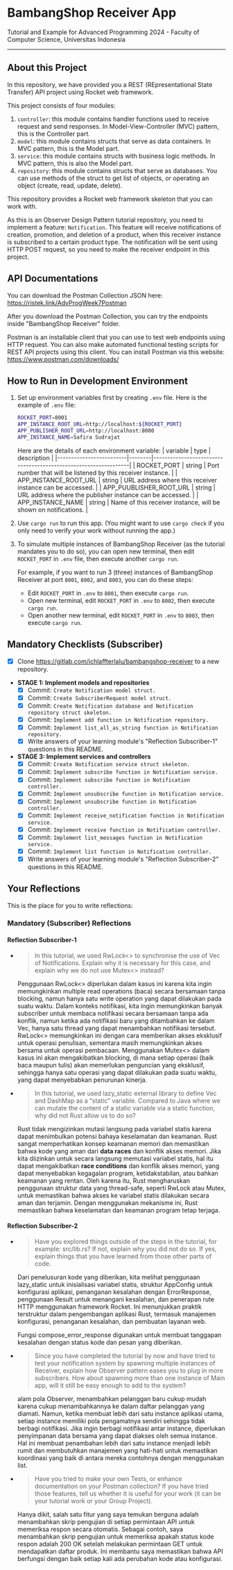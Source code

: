 # BambangShop Receiver App
Tutorial and Example for Advanced Programming 2024 - Faculty of Computer Science, Universitas Indonesia

---

## About this Project
In this repository, we have provided you a REST (REpresentational State Transfer) API project using Rocket web framework.

This project consists of four modules:
1.  `controller`: this module contains handler functions used to receive request and send responses.
    In Model-View-Controller (MVC) pattern, this is the Controller part.
2.  `model`: this module contains structs that serve as data containers.
    In MVC pattern, this is the Model part.
3.  `service`: this module contains structs with business logic methods.
    In MVC pattern, this is also the Model part.
4.  `repository`: this module contains structs that serve as databases.
    You can use methods of the struct to get list of objects, or operating an object (create, read, update, delete).

This repository provides a Rocket web framework skeleton that you can work with.

As this is an Observer Design Pattern tutorial repository, you need to implement a feature: `Notification`.
This feature will receive notifications of creation, promotion, and deletion of a product, when this receiver instance is subscribed to a certain product type.
The notification will be sent using HTTP POST request, so you need to make the receiver endpoint in this project.

## API Documentations

You can download the Postman Collection JSON here: https://ristek.link/AdvProgWeek7Postman

After you download the Postman Collection, you can try the endpoints inside "BambangShop Receiver" folder.

Postman is an installable client that you can use to test web endpoints using HTTP request.
You can also make automated functional testing scripts for REST API projects using this client.
You can install Postman via this website: https://www.postman.com/downloads/

## How to Run in Development Environment
1.  Set up environment variables first by creating `.env` file.
    Here is the example of `.env` file:
    ```bash
    ROCKET_PORT=8001
    APP_INSTANCE_ROOT_URL=http://localhost:${ROCKET_PORT}
    APP_PUBLISHER_ROOT_URL=http://localhost:8000
    APP_INSTANCE_NAME=Safira Sudrajat
    ```
    Here are the details of each environment variable:
    | variable                | type   | description                                                     |
    |-------------------------|--------|-----------------------------------------------------------------|
    | ROCKET_PORT             | string | Port number that will be listened by this receiver instance.    |
    | APP_INSTANCE_ROOT_URL   | string | URL address where this receiver instance can be accessed.       |
    | APP_PUUBLISHER_ROOT_URL | string | URL address where the publisher instance can be accessed.       |
    | APP_INSTANCE_NAME       | string | Name of this receiver instance, will be shown on notifications. |
2.  Use `cargo run` to run this app.
    (You might want to use `cargo check` if you only need to verify your work without running the app.)
3.  To simulate multiple instances of BambangShop Receiver (as the tutorial mandates you to do so),
    you can open new terminal, then edit `ROCKET_PORT` in `.env` file, then execute another `cargo run`.

    For example, if you want to run 3 (three) instances of BambangShop Receiver at port `8001`, `8002`, and `8003`, you can do these steps:
    -   Edit `ROCKET_PORT` in `.env` to `8001`, then execute `cargo run`.
    -   Open new terminal, edit `ROCKET_PORT` in `.env` to `8002`, then execute `cargo run`.
    -   Open another new terminal, edit `ROCKET_PORT` in `.env` to `8003`, then execute `cargo run`.

## Mandatory Checklists (Subscriber)
-   [X] Clone https://gitlab.com/ichlaffterlalu/bambangshop-receiver to a new repository.
-   **STAGE 1: Implement models and repositories**
    -   [X] Commit: `Create Notification model struct.`
    -   [X] Commit: `Create SubscriberRequest model struct.`
    -   [X] Commit: `Create Notification database and Notification repository struct skeleton.`
    -   [X] Commit: `Implement add function in Notification repository.`
    -   [X] Commit: `Implement list_all_as_string function in Notification repository.`
    -   [X] Write answers of your learning module's "Reflection Subscriber-1" questions in this README.
-   **STAGE 3: Implement services and controllers**
    -   [X] Commit: `Create Notification service struct skeleton.`
    -   [X] Commit: `Implement subscribe function in Notification service.`
    -   [X] Commit: `Implement subscribe function in Notification controller.`
    -   [X] Commit: `Implement unsubscribe function in Notification service.`
    -   [X] Commit: `Implement unsubscribe function in Notification controller.`
    -   [X] Commit: `Implement receive_notification function in Notification service.`
    -   [X] Commit: `Implement receive function in Notification controller.`
    -   [X] Commit: `Implement list_messages function in Notification service.`
    -   [X] Commit: `Implement list function in Notification controller.`
    -   [X] Write answers of your learning module's "Reflection Subscriber-2" questions in this README.

## Your Reflections
This is the place for you to write reflections:

### Mandatory (Subscriber) Reflections

#### Reflection Subscriber-1

- >In this tutorial, we used RwLock<> to synchronise the use of Vec of Notifications. Explain why it is necessary for this case, and explain why we do not use Mutex<> instead?

  Penggunaan RwLock<> diperlukan dalam kasus ini karena kita ingin memungkinkan multiple read operations (baca) secara bersamaan tanpa blocking, namun hanya satu write operation yang dapat dilakukan pada suatu waktu. Dalam konteks notifikasi, kita ingin memungkinkan banyak subscriber untuk membaca notifikasi secara bersamaan tanpa ada konflik, namun ketika ada notifikasi baru yang ditambahkan ke dalam Vec, hanya satu thread yang dapat menambahkan notifikasi tersebut. RwLock<> memungkinkan ini dengan cara memberikan akses eksklusif untuk operasi penulisan, sementara masih memungkinkan akses bersama untuk operasi pembacaan. Menggunakan Mutex<> dalam kasus ini akan mengakibatkan blocking, di mana setiap operasi (baik baca maupun tulis) akan memerlukan penguncian yang eksklusif, sehingga hanya satu operasi yang dapat dilakukan pada suatu waktu, yang dapat menyebabkan penurunan kinerja.

- >In this tutorial, we used lazy_static external library to define Vec and DashMap as a “static” variable. Compared to Java where we can mutate the content of a static variable via a static function, why did not Rust allow us to do so?

  Rust tidak mengizinkan mutasi langsung pada variabel statis karena dapat menimbulkan potensi bahaya keselamatan dan keamanan. Rust sangat memperhatikan konsep keamanan memori dan memastikan bahwa kode yang aman dari **data races** dan konflik akses memori. Jika kita diizinkan untuk secara langsung memutasi variabel statis, hal itu dapat mengakibatkan **race conditions** dan konflik akses memori, yang dapat menyebabkan kegagalan program, ketidakstabilan, atau bahkan keamanan yang rentan. Oleh karena itu, Rust mengharuskan penggunaan struktur data yang thread-safe, seperti RwLock atau Mutex, untuk memastikan bahwa akses ke variabel statis dilakukan secara aman dan terjamin. Dengan menggunakan mekanisme ini, Rust memastikan bahwa keselamatan dan keamanan program tetap terjaga.

#### Reflection Subscriber-2

- >Have you explored things outside of the steps in the tutorial, for example: src/lib.rs? If not, explain why you did not do so. If yes, explain things that you have learned from those other parts of code.

  Dari penelusuran kode yang diberikan, kita melihat penggunaan lazy_static untuk inisialisasi variabel statis, struktur AppConfig untuk konfigurasi aplikasi, penanganan kesalahan dengan ErrorResponse, penggunaan Result untuk menangani kesalahan, dan penerapan rute HTTP menggunakan framework Rocket. Ini menunjukkan praktik terstruktur dalam pengembangan aplikasi Rust, termasuk manajemen konfigurasi, penanganan kesalahan, dan pembuatan layanan web.

  Fungsi compose_error_response digunakan untuk membuat tanggapan kesalahan dengan status kode dan pesan yang diberikan.

- >Since you have completed the tutorial by now and have tried to test your notification system by spawning multiple instances of Receiver, explain how Observer pattern eases you to plug in more subscribers. How about spawning more than one instance of Main app, will it still be easy enough to add to the system?

  alam pola Observer, menambahkan pelanggan baru cukup mudah karena cukup menambahkannya ke dalam daftar pelanggan yang diamati. Namun, ketika membuat lebih dari satu instance aplikasi utama, setiap instance memiliki pola pengamatnya sendiri sehingga tidak berbagi notifikasi. Jika ingin berbagi notifikasi antar instance, diperlukan penyimpanan data bersama yang dapat diakses oleh semua instance. Hal ini membuat penambahan lebih dari satu instance menjadi lebih rumit dan membutuhkan manajemen yang hati-hati untuk memastikan koordinasi yang baik di antara mereka contohnya dengan menggunakan list.
  
- >Have you tried to make your own Tests, or enhance documentation on your Postman collection? If you have tried those features, tell us whether it is useful for your work (it can be your tutorial work or your Group Project).

    Hanya dikit, salah satu fitur yang saya temukan berguna adalah menambahkan skrip pengujian di setiap permintaan API untuk memeriksa respon secara otomatis. Sebagai contoh, saya menambahkan skrip pengujian untuk memeriksa apakah status kode respon adalah 200 OK setelah melakukan permintaan GET untuk mendapatkan daftar produk. Ini membantu saya memastikan bahwa API berfungsi dengan baik setiap kali ada perubahan kode atau konfigurasi.